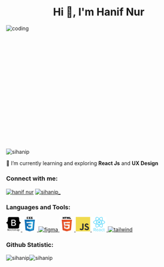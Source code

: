 <h1 align="center">Hi 👋, I'm Hanif Nur</h1>
<img align="right" alt="coding" width="555" height="335" src="https://media.giphy.com/media/2IudUHdI075HL02Pkk/giphy.gif"

<p align="left"> <img src="https://komarev.com/ghpvc/?username=sihanip&label=Profile%20views&color=0e75b6&style=flat" alt="sihanip" /> </p>

🌱 I’m currently learning and exploring **React Js** and **UX Design**

<h3 align="left">Connect with me:</h3>
<p align="left">
<a href="https://linkedin.com/in/hanif nur" target="blank"><img align="center" src="https://raw.githubusercontent.com/rahuldkjain/github-profile-readme-generator/master/src/images/icons/Social/linked-in-alt.svg" alt="hanif nur" height="30" width="40" /></a>
<a href="https://instagram.com/sihanip_" target="blank"><img align="center" src="https://raw.githubusercontent.com/rahuldkjain/github-profile-readme-generator/master/src/images/icons/Social/instagram.svg" alt="sihanip_" height="30" width="40" /></a>
</p>

<h3 align="left">Languages and Tools:</h3>
<p align="left"> 
  <a href="https://getbootstrap.com" target="_blank" rel="noreferrer"> <img src="https://raw.githubusercontent.com/devicons/devicon/master/icons/bootstrap/bootstrap-plain-wordmark.svg" alt="bootstrap" width="40" height="40"/> </a> 
  <a href="https://www.w3schools.com/css/" target="_blank" rel="noreferrer"> 
    <img src="https://raw.githubusercontent.com/devicons/devicon/master/icons/css3/css3-original-wordmark.svg" alt="css3" width="40" height="40"/> </a> 
  <a href="https://www.figma.com/" target="_blank" rel="noreferrer"> <img src="https://www.vectorlogo.zone/logos/figma/figma-icon.svg" alt="figma" width="40" height="40"/> </a> 
  <a href="https://www.w3.org/html/" target="_blank" rel="noreferrer"> <img src="https://raw.githubusercontent.com/devicons/devicon/master/icons/html5/html5-original-wordmark.svg" alt="html5" width="40" height="40"/> </a> 
  <a href="https://developer.mozilla.org/en-US/docs/Web/JavaScript" target="_blank" rel="noreferrer"> <img src="https://raw.githubusercontent.com/devicons/devicon/master/icons/javascript/javascript-original.svg" alt="javascript" width="40" height="40"/> </a> 
  <a href="https://reactjs.org/" target="_blank" rel="noreferrer"> <img src="https://raw.githubusercontent.com/devicons/devicon/master/icons/react/react-original-wordmark.svg" alt="react" width="40" height="40"/> </a> 
  <a href="https://tailwindcss.com/" target="_blank" rel="noreferrer"> <img src="https://www.vectorlogo.zone/logos/tailwindcss/tailwindcss-icon.svg" alt="tailwind" width="40" height="40"/> </a> </p>

<h3 align="left">Github Statistic:</h3>
<p><img align="left" src="https://github-readme-stats.vercel.app/api/top-langs?username=sihanip&show_icons=true&locale=en&layout=compact" alt="sihanip" /></p>
<p>&nbsp;<img align="left" src="https://github-readme-stats.vercel.app/api?username=sihanip&show_icons=true&locale=en" alt="sihanip" /></p>

